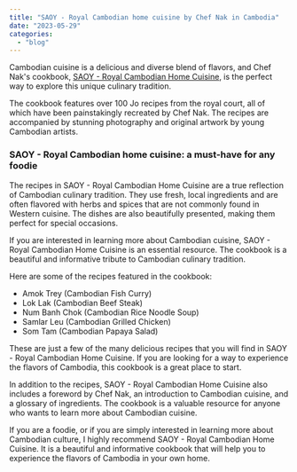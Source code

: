 ```yaml
---
title: "SAOY - Royal Cambodian home cuisine by Chef Nak in Cambodia"
date: "2023-05-29"
categories: 
  - "blog"
---
```


Cambodian cuisine is a delicious and diverse blend of flavors, and Chef Nak's cookbook, [SAOY - Royal Cambodian Home Cuisine](https://www.amazon.com/gp/product/9924966317/?tag=tbun27_cambodia-20), is the perfect way to explore this unique culinary tradition.

The cookbook features over 100 Jo recipes from the royal court, all of which have been painstakingly recreated by Chef Nak. The recipes are accompanied by stunning photography and original artwork by young Cambodian artists.

### SAOY - Royal Cambodian home cuisine: a must-have for any foodie

The recipes in SAOY - Royal Cambodian Home Cuisine are a true reflection of Cambodian culinary tradition. They use fresh, local ingredients and are often flavored with herbs and spices that are not commonly found in Western cuisine. The dishes are also beautifully presented, making them perfect for special occasions.

If you are interested in learning more about Cambodian cuisine, SAOY - Royal Cambodian Home Cuisine is an essential resource. The cookbook is a beautiful and informative tribute to Cambodian culinary tradition.

Here are some of the recipes featured in the cookbook:

- Amok Trey (Cambodian Fish Curry)
- Lok Lak (Cambodian Beef Steak)
- Num Banh Chok (Cambodian Rice Noodle Soup)
- Samlar Leu (Cambodian Grilled Chicken)
- Som Tam (Cambodian Papaya Salad)

These are just a few of the many delicious recipes that you will find in SAOY - Royal Cambodian Home Cuisine. If you are looking for a way to experience the flavors of Cambodia, this cookbook is a great place to start.

In addition to the recipes, SAOY - Royal Cambodian Home Cuisine also includes a foreword by Chef Nak, an introduction to Cambodian cuisine, and a glossary of ingredients. The cookbook is a valuable resource for anyone who wants to learn more about Cambodian cuisine.

If you are a foodie, or if you are simply interested in learning more about Cambodian culture, I highly recommend SAOY - Royal Cambodian Home Cuisine. It is a beautiful and informative cookbook that will help you to experience the flavors of Cambodia in your own home.
